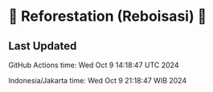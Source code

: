 
# 🌳 Reforestation (Reboisasi) 🌲

## Last Updated

GitHub Actions time: Wed Oct  9 14:18:47 UTC 2024

Indonesia/Jakarta time: Wed Oct  9 21:18:47 WIB 2024
